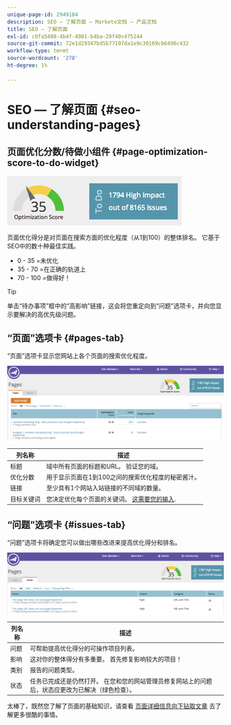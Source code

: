 ```yaml
---
unique-page-id: 2949184
description: SEO — 了解页面 — Marketo文档 — 产品文档
title: SEO — 了解页面
exl-id: c0fa5408-4b4f-4981-b4ba-20f40c475244
source-git-commit: 72e1d29347bd5b77107da1e9c30169cb6490c432
workflow-type: tm+mt
source-wordcount: '278'
ht-degree: 1%

---
```


# SEO — 了解页面 {#seo-understanding-pages}

## 页面优化分数/待做小组件 {#page-optimization-score-to-do-widget}

![](assets/image2014-9-17-21-3a52-3a3.png)

页面优化得分是对页面在搜索方面的优化程度（从1到100）的整体排名。 它基于SEO中的数十种最佳实践。

* 0 - 35 =未优化
* 35 - 70 =在正确的轨道上
* 70 - 100 =做得好！

>[!TIP]
>
>单击“待办事项”框中的“高影响”链接，这会将您重定向到“问题”选项卡，并向您显示要解决的高优先级问题。

## “页面”选项卡 {#pages-tab}

“页面”选项卡显示您网站上各个页面的搜索优化程度。

![](assets/image2014-9-17-21-3a52-3a41.png)

| 列名称 | 描述 |
|---|---|
| 标题 | 域中所有页面的标题和URL。 验证您的域。 |
| 优化分数 | 用于显示页面在1到100之间的搜索优化程度的秘密酱汁。 |
| 链接 | 至少具有1个网站入站链接的不同域的数量。 |
| 目标关键词 | 您决定优化每个页面的关键词。 [这需要您的输入](/help/marketo/product-docs/additional-apps/seo/pages/seo-using-the-page-detail-drill-down.md). |

## “问题”选项卡 {#issues-tab}

“问题”选项卡将确定您可以做出哪些改进来提高优化得分和排名。

![](assets/image2014-9-17-21-3a53-3a15.png)

| 列名称 | 描述 |
|---|---|
| 问题 | 可帮助提高优化得分的可操作项目列表。 |
| 影响 | 这对你的整体得分有多重要。 首先修复影响较大的项目！ |
| 类别 | 报告的问题类型。 |
| 状态 | 任务已完成还是仍然打开。 在您和您的网站管理员修复网站上的问题后，状态应更改为已解决（绿色检查）。 |

太棒了，既然您了解了页面的基础知识，请查看 [页面详细信息向下钻取文章](/help/marketo/product-docs/additional-apps/seo/pages/seo-using-the-page-detail-drill-down.md) 去了解更多很酷的事情。
